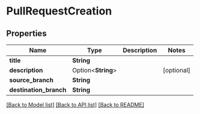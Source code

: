 # PullRequestCreation

## Properties

Name | Type | Description | Notes
------------ | ------------- | ------------- | -------------
**title** | **String** |  | 
**description** | Option<**String**> |  | [optional]
**source_branch** | **String** |  | 
**destination_branch** | **String** |  | 

[[Back to Model list]](../README.md#documentation-for-models) [[Back to API list]](../README.md#documentation-for-api-endpoints) [[Back to README]](../README.md)


